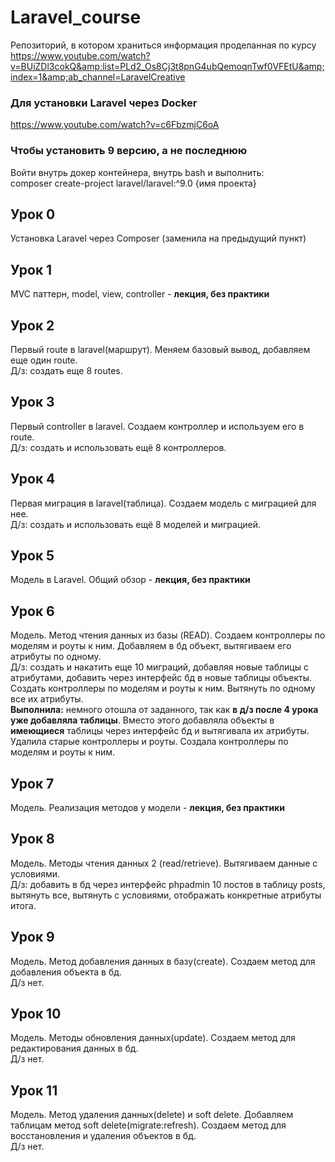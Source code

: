 # Laravel_course
Репозиторий, в котором храниться информация проделанная по курсу https://www.youtube.com/watch?v=BUiZDl3cokQ&amp;list=PLd2_Os8Cj3t8pnG4ubQemoqnTwf0VFEtU&amp;index=1&amp;ab_channel=LaravelCreative

### Для установки Laravel через Docker
https://www.youtube.com/watch?v=c6FbzmjC6oA
### Чтобы установить 9 версию, а не последнюю
Войти внутрь докер контейнера, внутрь bash и выполнить:  
composer create-project laravel/laravel:^9.0 {имя проекта}

## Урок 0
Установка Laravel через Composer (заменила на предыдущий пункт)

## Урок 1
MVC паттерн, model, view, controller - **лекция, без практики**

## Урок 2
Первый route в laravel(маршрут). Меняем базовый вывод, добавляем еще один route.  
Д/з: создать еще 8 routes.

## Урок 3
Первый controller в laravel. Создаем контроллер и используем его в route.  
Д/з: создать и использовать ещё 8 контроллеров.

## Урок 4
Первая миграция в laravel(таблица). Создаем модель с миграцией для нее.  
Д/з: создать и использовать ещё 8 моделей и миграцией.

## Урок 5
Модель в Laravel. Общий обзор - **лекция, без практики**

## Урок 6
Модель. Метод чтения данных из базы (READ). Создаем контроллеры по моделям и роуты к ним. Добавляем в бд объект, вытягиваем его атрибуты по одному.  
Д/з: создать и накатить еще 10 миграций, добавляя новые таблицы с атрибутами, добавить через интерфейс бд в новые таблицы объекты. Создать контроллеры по моделям и роуты к ним. Вытянуть по одному все их атрибуты.  
**Выполнила:** немного отошла от заданного, так как **в д/з после 4 урока уже добавляла таблицы**. Вместо этого добавляла объекты в **имеющиеся** таблицы через интерфейс бд и вытягивала их атрибуты. Удалила старые контроллеры и роуты. Создала контроллеры по моделям и роуты к ним.

## Урок 7 
Модель. Реализация методов у модели - **лекция, без практики**

## Урок 8
Модель. Методы чтения данных 2 (read/retrieve). Вытягиваем данные с условиями.  
Д/з: добавить в бд через интерфейс phpadmin 10 постов в таблицу posts, вытянуть все, вытянуть с условиями, отображать конкретные атрибуты итога.  

## Урок 9
Модель. Метод добавления данных в базу(create). Создаем метод для добавления объекта в бд.  
Д/з нет.

## Урок 10
Модель. Методы обновления данных(update). Создаем метод для редактирования данных в бд.  
Д/з нет.

## Урок 11
Модель. Метод удаления данных(delete) и soft delete. Добавляем таблицам метод soft delete(migrate:refresh). Создаем метод для восстановления и удаления объектов в бд.  
Д/з нет.